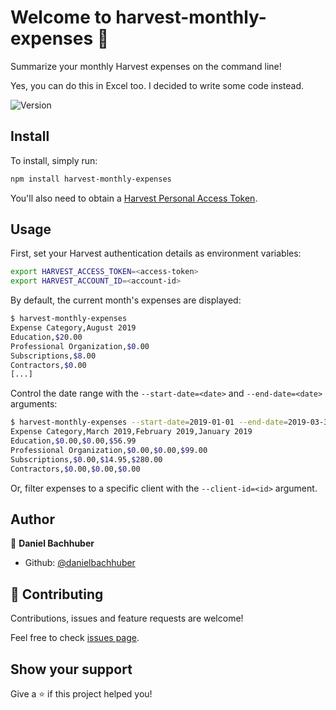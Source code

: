 # Welcome to harvest-monthly-expenses 👋

Summarize your monthly Harvest expenses on the command line!

Yes, you can do this in Excel too. I decided to write some code instead.

![Version](https://img.shields.io/badge/version-0.1.0-blue.svg?cacheSeconds=2592000)

## Install

To install, simply run:

```sh
npm install harvest-monthly-expenses
```

You'll also need to obtain a [Harvest Personal Access Token](https://help.getharvest.com/api-v2/authentication-api/authentication/authentication/#personal-access-tokens).

## Usage

First, set your Harvest authentication details as environment variables:

```sh
export HARVEST_ACCESS_TOKEN=<access-token>
export HARVEST_ACCOUNT_ID=<account-id>
```

By default, the current month's expenses are displayed:
```sh
$ harvest-monthly-expenses
Expense Category,August 2019
Education,$20.00
Professional Organization,$0.00
Subscriptions,$8.00
Contractors,$0.00
[...]
```

Control the date range with the `--start-date=<date>` and `--end-date=<date>` arguments:

```sh
$ harvest-monthly-expenses --start-date=2019-01-01 --end-date=2019-03-31
Expense Category,March 2019,February 2019,January 2019
Education,$0.00,$0.00,$56.99
Professional Organization,$0.00,$0.00,$99.00
Subscriptions,$0.00,$14.95,$280.00
Contractors,$0.00,$0.00,$0.00
```

Or, filter expenses to a specific client with the `--client-id=<id>` argument.

## Author

👤 **Daniel Bachhuber**

* Github: [@danielbachhuber](https://github.com/danielbachhuber)

## 🤝 Contributing

Contributions, issues and feature requests are welcome!

Feel free to check [issues page](https://github.com/danielbachhuber/harvest-monthly-expenses/issues).

## Show your support

Give a ⭐️ if this project helped you!


